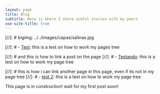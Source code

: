 ```yaml
---
layout: page
title: Blog
subtitle: Here is where I share useful stories with my peers
use-site-title: true
---
```

[//]: # bigimg: ../../images/capas/salinas.jpg

[//]: # - [<u>Test</u>](blog-post-2): this is a test on how to work my pages tree

[//]: # and this is how to link a post on the page
[//]: # - [<u>Testando</u>](../_posts/2020-02-26-flake-it-till-you-make-it.md): this is a test on how to work my page tree

[//]: # this is how i can link another page in this page, even if its not in my page tree
[//]: # - [<u>test 2</u>](books.md): this is a test on how to work my page tree

This page is in construction! wait for my first post soon!